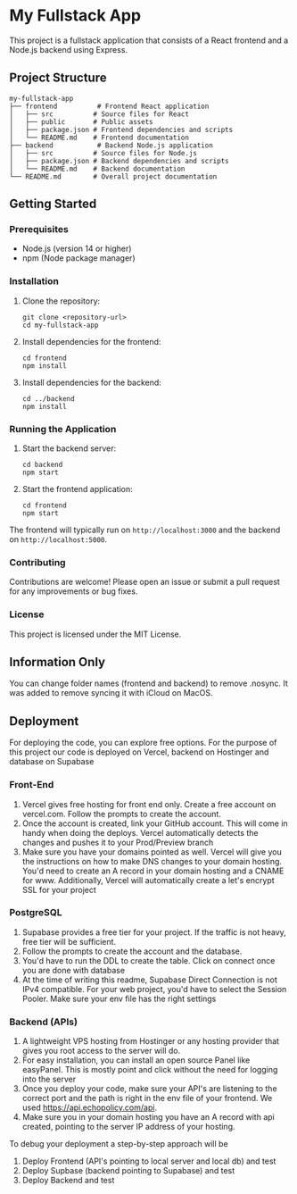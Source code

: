 # My Fullstack App

This project is a fullstack application that consists of a React frontend and a Node.js backend using Express. 

## Project Structure

```
my-fullstack-app
├── frontend          # Frontend React application
│   ├── src          # Source files for React
│   ├── public       # Public assets
│   ├── package.json # Frontend dependencies and scripts
│   └── README.md    # Frontend documentation
├── backend           # Backend Node.js application
│   ├── src          # Source files for Node.js
│   ├── package.json # Backend dependencies and scripts
│   └── README.md    # Backend documentation
└── README.md        # Overall project documentation
```

## Getting Started

### Prerequisites

- Node.js (version 14 or higher)
- npm (Node package manager)

### Installation

1. Clone the repository:
   ```
   git clone <repository-url>
   cd my-fullstack-app
   ```

2. Install dependencies for the frontend:
   ```
   cd frontend
   npm install
   ```

3. Install dependencies for the backend:
   ```
   cd ../backend
   npm install
   ```

### Running the Application

1. Start the backend server:
   ```
   cd backend
   npm start
   ```

2. Start the frontend application:
   ```
   cd frontend
   npm start
   ```

The frontend will typically run on `http://localhost:3000` and the backend on `http://localhost:5000`.

### Contributing

Contributions are welcome! Please open an issue or submit a pull request for any improvements or bug fixes.

### License

This project is licensed under the MIT License.

## Information Only

You can change folder names (frontend and backend) to remove .nosync. It was added to remove syncing it with iCloud on MacOS. 

## Deployment

For deploying the code, you can explore free options. For the purpose of this project our code is deployed on Vercel, backend on Hostinger and database on Supabase

### Front-End
1. Vercel gives free hosting for front end only. Create a free account on vercel.com. Follow the prompts to create the account. 
2. Once the account is created, link your GitHub account. This will come in handy when doing the deploys. Vercel automatically detects the changes and pushes it to your Prod/Preview branch
3. Make sure you have your domains pointed as well. Vercel will give you the instructions on how to make DNS changes to your domain hosting. You'd need to create an A record in your domain hosting and a CNAME for www. Additionally, Vercel will automatically create a let's encrypt SSL for your project

### PostgreSQL
1. Supabase provides a free tier for your project. If the traffic is not heavy, free tier will be sufficient. 
2. Follow the prompts to create the account and the database. 
3. You'd have to run the DDL to create the table. Click on connect once you are done with database
4. At the time of writing this readme, Supabase Direct Connection is not IPv4 compatible. For your web project, you'd have to select the Session Pooler. Make sure your env file has the right settings

### Backend (APIs)
1. A lightweight VPS hosting from Hostinger or any hosting provider that gives you root access to the server will do. 
2. For easy installation, you can install an open source Panel like easyPanel. This is mostly point and click without the need for logging into the server
3. Once you deploy your code, make sure your API's are listening to the correct port and the path is right in the env file of your frontend. We used https://api.echopolicy.com/api.
4. Make sure you in your domain hosting you have an A record with api created, pointing to the server IP address of your hosting. 

To debug your deployment a step-by-step approach will be 
1. Deploy Frontend (API's pointing to local server and local db) and test
2. Deploy Supbase (backend pointing to Supabase) and test
3. Deploy Backend and test